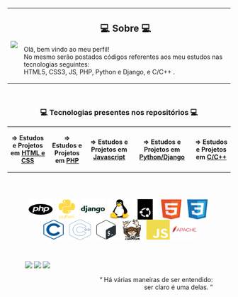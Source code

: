 <head>
<meta charset="UTF-8">
</head>
<body class="corpo-readme">
    <section class="uno">
        <table>
            <tr>
                <td>
                    <img src="https://github-readme-stats.vercel.app/api?username=P3droDaC0st1&show_icons=true&title_color=783c00&text_color=af552e&icon_color=783c00&bg_color=f8efd4&cache_seconds=2300">
                </td>
                <td>
                    <h1 align="center">💻 Sobre 💻</h1>
            <p>Olá, bem vindo ao meu perfil! <br> No mesmo serão postados códigos referentes aos meu estudos nas tecnologias seguintes: <br> HTML5, CSS3, JS, PHP, Python e Django, e C/C++ .</p>
                </td>
            </tr>
        </table>
    <br>
    <section class="dois">
        <table>
        <tr>
             <h1 align="center"><b>💻 Tecnologias presentes nos repositórios 💻</b></h1>
        <td>
            <p align='center'><b>=> Estudos e Projetos em <a href=""> HTML e CSS</a><b></p>
        </td>
         <td>
            <p align='center'><b>=> Estudos e Projetos em <a href=""> PHP</a><b></p>
        </td>
         <td>
            <p align='center'><b>=> Estudos e Projetos em <a href=""> Javascript</a><b></p>
        </td>
         <td>
             <p align='center'><b>=> Estudos e Projetos em <a href=""> Python/Django</a><b></p>
        </td>
         <td>
            <p align='center'><b>=> Estudos e Projetos em <a href=""> C/C++</a><b></p>
        </td>
        </tr>
            </table>
    </section>
    <br>
    <section class="tres">
        <div class="imagens">
                <figure>
            <h2 align="center">
                <img align="center" alt="sudoPedro-PHP" height="46" width="54" src="https://raw.githubusercontent.com/devicons/devicon/master/icons/php/php-plain.svg"/>
                <img align="center" alt="sudoPedro-Python" height="46" width="54" src="https://raw.githubusercontent.com/devicons/devicon/master/icons/python/python-plain-wordmark.svg">
                <img align="center" alt="sudoPedro-Django" height="46" width="54" src="https://raw.githubusercontent.com/devicons/devicon/master/icons/django/django-plain-wordmark.svg">
                <img align="center" alt="sudoPedro-linux" height="46" width="54" src="https://raw.githubusercontent.com/devicons/devicon/master/icons/linux/linux-original.svg">
                <img align="center" alt="sudoPedro-Ubuntu" height="46" width="54" src="https://raw.githubusercontent.com/devicons/devicon/master/icons/ubuntu/ubuntu-plain.svg"/>
                <img align="center" alt="sudoPedro-HTML" height="46" width="54" src="https://raw.githubusercontent.com/devicons/devicon/master/icons/html5/html5-original.svg">
                <img align="center" alt="sudoPedro-CSS" height="46" width="54" src="https://raw.githubusercontent.com/devicons/devicon/master/icons/css3/css3-original.svg">
                <img align="center" alt="sudoPedro-C" height="46" width="54" src="https://raw.githubusercontent.com/devicons/devicon/master/icons/c/c-line.svg"/>
                <img align="center" alt="sudoPedro-C++" height="46" width="54" src="https://raw.githubusercontent.com/devicons/devicon/master/icons/cplusplus/cplusplus-line.svg"/>
                <img align="center" alt="sudoPedro-BASH" height="46" width="54" src="https://raw.githubusercontent.com/devicons/devicon/master/icons/bash/bash-plain.svg"/>
                <img align="center" alt="sudoPedro-COMPOSER" height="46" width="54" src="https://raw.githubusercontent.com/devicons/devicon/master/icons/composer/composer-original.svg"/>
                <img align="center" alt="sudoPedro-JS" height="46" width="54" src="https://raw.githubusercontent.com/devicons/devicon/master/icons/javascript/javascript-plain.svg">
                <img align="center" alt="sudoPedro-Apache" height="46" width="54" src="https://raw.githubusercontent.com/devicons/devicon/master/icons/apache/apache-original-wordmark.svg">
            </h2>
            </figure>
        </div>
        <br>
        <footer>
            <figure>
            <a href="tel:21971292477" target="_blank"><img src="https://img.shields.io/badge/WhatsApp-25D366?style=for-the-badge&logo=whatsapp&logoColor=black" target="_blank"></a>
            <a href="mailto:2003arthurdacosta8@gmail.com" target="_blank"><img src="https://img.shields.io/badge/Gmail-D14836?style=for-the-badge&logo=gmail&logoColor=white" target="_blank"></a>
            <a href="https://www.linkedin.com/in/pedro-arthur-5518721a5" target="_blank"><img src="https://img.shields.io/badge/LinkedIn-0077B5?style=for-the-badge&logo=linkedin&logoColor=white" target="_blank"></a>
            <br>
            <p align="right" width="50">
                <q> Há várias maneiras de ser entendido: <br> ser claro é uma delas. </q>
            </p>
            <br>
        </figure>
        </footer>
    </section>
</body>
